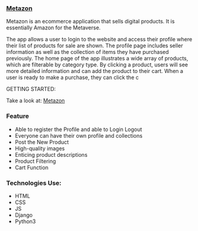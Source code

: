 ### [Metazon](https://metazon.herokuapp.com/)

Metazon is an ecommerce application that sells digital products. It is essentially Amazon for the Metaverse. 

The app allows a user to login to the website and access their profile where their list of products for sale are shown. The profile page includes seller information as well as the collection of items they have purchased previously. The home page of the app illustrates a wide array of products, which are filterable by category type. By clicking a product, users will see more detailed information and can add the product to their cart. When a user is ready to make a purchase, they can click the c

GETTING STARTED:

Take a look at: [Metazon](https://metazon.herokuapp.com/)

### Feature 

- Able to register the Profile and able to Login Logout
- Everyone can have their own profile and collections
- Post the New Product
- High-quality images
- Enticing product descriptions
- Product Filtering
- Cart Function



### Technologies Use:

- HTML
- CSS
- JS
- Django
- Python3


